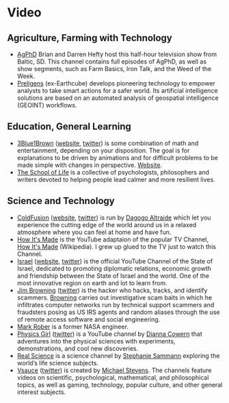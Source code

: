 # Video

## Agriculture, Farming with Technology

- [AgPhD](https://www.youtube.com/channel/UCNMZF39LBB-E1DIkxnD6cbA) Brian and Darren Hefty host this half-hour television show from Baltic, SD. This channel contains full episodes of AgPhD, as well as show segments, such as Farm Basics, Iron Talk, and the Weed of the Week.
- [Preligens](https://www.youtube.com/c/Preligens) (ex-Earthcube) develops pioneering technology to empower analysts to take smart actions for a safer world. Its artificial intelligence solutions are based on an automated analysis of geospatial intelligence (GEOINT) workflows.

## Education, General Learning

- [3Blue1Brown](https://www.youtube.com/channel/UCYO_jab_esuFRV4b17AJtAw) ([website](https://www.3blue1brown.com), [twitter](https://twitter.com/3blue1brown)) is some combination of math and entertainment, depending on your disposition. The goal is for explanations to be driven by animations and for difficult problems to be made simple with changes in perspective. [Website](https://www.3blue1brown.com).
- [The School of Life](https://www.youtube.com/user/schooloflifechannel) is a collective of psychologists, philosophers and writers devoted to helping people lead calmer and more resilient lives.

## Science and Technology

- [ColdFusion](https://www.youtube.com/channel/UC4QZ_LsYcvcq7qOsOhpAX4A) ([website](https://www.coldfusioncollective.com), [twitter](https://twitter.com/ColdFusion_TV)) is run by [Dagogo Altraide](https://www.linkedin.com/in/coldfusion/) which let you experience the cutting edge of the world around us in a relaxed atmosphere where you can feel at home and have fun.
- [How It's Made](https://www.youtube.com/channel/UCWBkudOTaVbvkCBc0pyZFMA/) is the YouTube adaptaion of the popular TV Channel, [How It's Made](https://en.wikipedia.org/wiki/How_It's_Made) (Wikipedia). I grew up glued to the TV just to watch this Channel.
- [Israel](https://www.youtube.com/user/Israel/) ([website](https://israel.org), [twitter](https://twitter.com/Israel)) is the official YouTube Channel of the State of Israel, dedicated to promoting diplomatic relations, economic growth and friendship between the State of Israel and the world. One of the most innovative region on earth and lot to learn from.
- [Jim Browning](https://www.youtube.com/channel/UCBNG0osIBAprVcZZ3ic84vw) ([twitter](https://twitter.com/JimBrowning11)) is the hacker who hacks, tracks, and identify scammers. [Browning](https://en.wikipedia.org/wiki/Jim_Browning_(YouTuber)) carries out investigative scam baits in which he infiltrates computer networks run by technical support scammers and fraudsters posing as US IRS agents and random aliases through the use of remote access software and social engineering.
- [Mark Rober](https://www.youtube.com/c/MarkRober) is a former NASA engineer.
- [Physics Girl](https://www.youtube.com/channel/UC7DdEm33SyaTDtWYGO2CwdA) ([twitter](https://twitter.com/thephysicsgirl)) is a YouTube channel by [Dianna Cowern](https://en.wikipedia.org/wiki/Dianna_Cowern) that adventures into the physical sciences with experiments, demonstrations, and cool new discoveries.
- [Real Science](https://www.youtube.com/channel/UC176GAQozKKjhz62H8u9vQQ) is a science channel by [Stephanie Sammann](https://twitter.com/stephaniesamma) exploring the world’s life science subjects.
- [Vsauce](https://www.youtube.com/user/Vsauce) ([twitter](https://twitter.com/tweetsauce)) is created by [Michael Stevens](https://en.wikipedia.org/wiki/Michael_Stevens_(educator)). The channels feature videos on scientific, psychological, mathematical, and philosophical topics, as well as gaming, technology, popular culture, and other general interest subjects.
